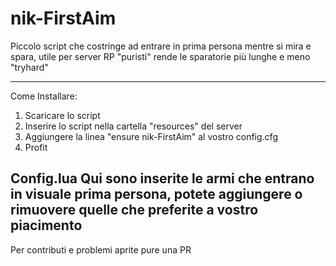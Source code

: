 # nik-FirstAim

Piccolo script che costringe ad entrare in prima persona mentre si mira e spara, utile per server RP "puristi" rende le sparatorie più lunghe e meno "tryhard"

---
Come Installare:
 1. Scaricare lo script 
 2. Inserire lo script nella cartella "resources" del server 
 3. Aggiungere la linea "ensure nik-FirstAim" al vostro config.cfg 
 4. Profit
 
 Config.lua
 Qui sono inserite le armi che entrano in visuale prima persona, potete aggiungere o rimuovere quelle che preferite a vostro piacimento
 ---
 Per contributi e problemi aprite pure una PR

